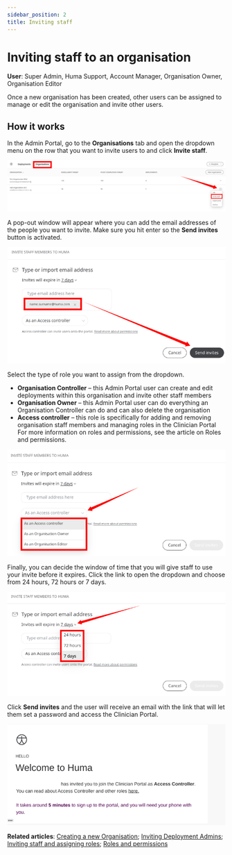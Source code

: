 ```yaml
---
sidebar_position: 2
title: Inviting staff
---
```

# Inviting staff to an organisation
**User**: Super Admin, Huma Support, Account Manager, Organisation Owner, Organisation Editor
 
Once a new organisation has been created, other users can be assigned to manage or edit the organisation and invite other users.

## How it works​
In the Admin Portal, go to the **Organisations** tab and open the dropdown menu on the row that you want to invite users to and click **Invite staff**.

![image](./assets/Admin0301.png)

A pop-out window will appear where you can add the email addresses of the people you want to invite. Make sure you hit enter so the **Send invites** button is activated.

![image](./assets/Admin0302.png)

Select the type of role you want to assign from the dropdown.
- **Organisation Controller** – this Admin Portal user can create and edit deployments within this organisation and invite other staff members
- **Organisation Owner** – this Admin Portal user can do everything an Organisation Controller can do and can also delete the organisation
- **Access controller** – this role is specifically for adding and removing organisation staff members and managing roles in the Clinician Portal
For more information on roles and permissions, see the article on Roles and permissions.

![image](./assets/Admin0303.png)

Finally, you can decide the window of time that you will give staff to use your invite before it expires. Click the link to open the dropdown and choose from 24 hours, 72 hours or 7 days.

![image](./assets/Admin0304.png)

Click **Send invites** and the user will receive an email with the link that will let them set a password and access the Clinician Portal. 

![image](./assets/Admin0305.png)

**Related articles**: [Creating a new Organisation](data-collection/admin-portal/managing-organisations/creating-a-new-organisation.md); [Inviting Deployment Admins](data-collection/admin-portal/managing-deployments/tools-and-navigation/inviting-deployment-admins.md); [Inviting staff and assigning roles](data-collection/clinician-portal/roles-and-permissions/inviting-staff-and-assigning-roles.md); [Roles and permissions](data-collection/clinician-portal/roles-and-permissions/default-roles-and-permissions.md)
